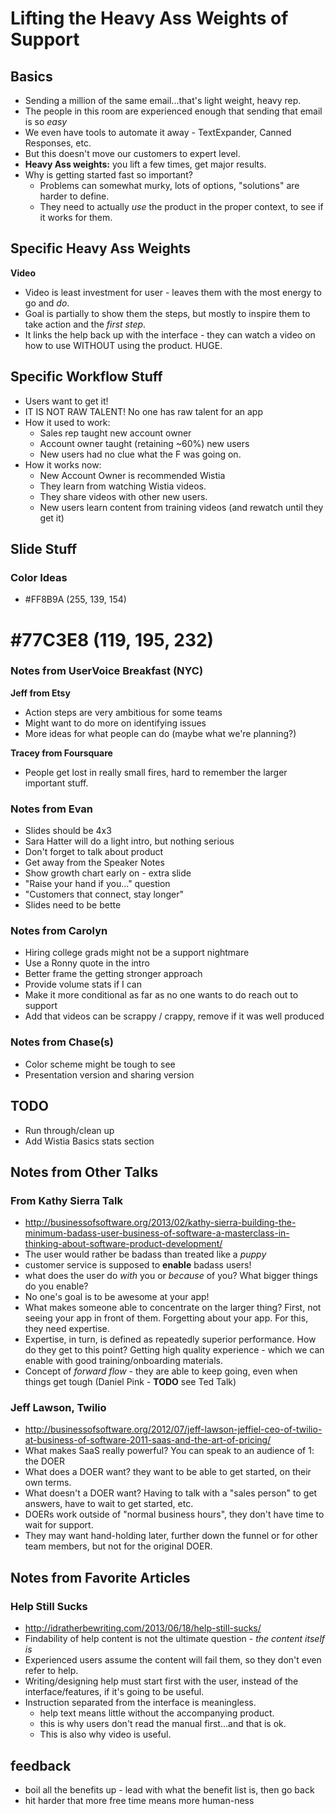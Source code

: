 # Lifting the Heavy Ass Weights of Support


## Basics
* Sending a million of the same email...that's light weight, heavy rep.
* The people in this room are experienced enough that sending that email is so
  *easy*
* We even have tools to automate it away - TextExpander, Canned Responses, etc.
* But this doesn't move our customers to expert level.
* **Heavy Ass weights:** you lift a few times, get major results.
* Why is getting started fast so important? 
  * Problems can somewhat murky, lots of options, "solutions" are harder to define.
  * They need to actually *use* the product in the proper context, to see if it works for them.

## Specific Heavy Ass Weights
**Video**
* Video is least investment for user - leaves them with the most energy to go
  and *do*.
* Goal is partially to show them the steps, but mostly to inspire them to take
  action and the *first step*.
* It links the help back up with the interface - they can watch a video on how
  to use WITHOUT using the product. HUGE.

## Specific Workflow Stuff
* Users want to get it!
* IT IS NOT RAW TALENT! No one has raw talent for an app
* How it used to work:
  * Sales rep taught new account owner
  * Account owner taught (retaining ~60%) new users
  * New users had no clue what the F was going on.
* How it works now:
  * New Account Owner is recommended Wistia
  * They learn from watching Wistia videos.
  * They share videos with other new users.
  * New users learn content from training videos (and rewatch until they get it)

## Slide Stuff

### Color Ideas

* #FF8B9A (255, 139, 154)
# #77C3E8 (119, 195, 232)

### Notes from UserVoice Breakfast (NYC)
**Jeff from Etsy**
* Action steps are very ambitious for some teams
* Might want to do more on identifying issues
* More ideas for what people can do (maybe what we're planning?)

**Tracey from Foursquare**
* People get lost in really small fires, hard to remember the larger important
  stuff.

### Notes from Evan

* Slides should be 4x3
* Sara Hatter will do a light intro, but nothing serious
* Don't forget to talk about product
* Get away from the Speaker Notes
* Show growth chart early on - extra slide
* "Raise your hand if you..." question
* "Customers that connect, stay longer"
* Slides need to be bette

### Notes from Carolyn

* Hiring college grads might not be a support nightmare
* Use a Ronny quote in the intro
* Better frame the getting stronger approach
* Provide volume stats if I can
* Make it more conditional as far as no one wants to do reach out to support
* Add that videos can be scrappy / crappy, remove if it was well produced

### Notes from Chase(s)

* Color scheme might be tough to see
* Presentation version and sharing version

## TODO

* Run through/clean up
* Add Wistia Basics stats section

## Notes from Other Talks

### From Kathy Sierra Talk
* http://businessofsoftware.org/2013/02/kathy-sierra-building-the-minimum-badass-user-business-of-software-a-masterclass-in-thinking-about-software-product-development/
* The user would rather be badass than treated like a *puppy*
* customer service is supposed to **enable** badass users!
* what does the user do *with* you or *because* of you? What bigger things do
  you enable?
* No one's goal is to be awesome at your app!
* What makes someone able to concentrate on the larger thing? First, not seeing
  your app in front of them. Forgetting about your app. For this, they need
  expertise.
* Expertise, in turn, is defined as repeatedly superior performance. How do
  they get to this point? Getting high quality experience - which we can enable
  with good training/onboarding materials.
* Concept of *forward flow* - they are able to keep going, even when things get
  tough (Daniel Pink - **TODO** see Ted Talk)

### Jeff Lawson, Twilio
* http://businessofsoftware.org/2012/07/jeff-lawson-jeffiel-ceo-of-twilio-at-business-of-software-2011-saas-and-the-art-of-pricing/
* What makes SaaS really powerful? You can speak to an audience of 1: the DOER
* What does a DOER want? they want to be able to get started, on their own terms.
* What doesn't a DOER want? Having to talk with a "sales person" to get answers, have to wait to get started, etc.
* DOERs work outside of "normal business hours", they don't have time to wait for support.
* They may want hand-holding later, further down the funnel or for other team members, but not for the original DOER.

## Notes from Favorite Articles

### Help Still Sucks
* http://idratherbewriting.com/2013/06/18/help-still-sucks/
* Findability of help content is not the ultimate question - *the content
  itself is*
* Experienced users assume the content will fail them, so they don't even refer
  to help.
* Writing/designing help must start first with the user, instead of the 
  interface/features, if it's going to be useful.
* Instruction separated from the interface is meaningless.
  * help text means little without the accompanying product.
  * this is why users don't read the manual first...and that is ok.
  * This is also why video is useful.

## feedback

* boil all the benefits up - lead with what the benefit list is, then go back
* hit harder that more free time means more human-ness 
